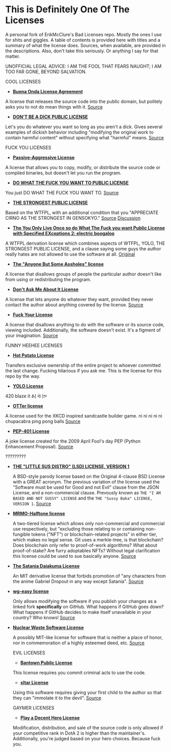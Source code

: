 # This is Definitely One Of The Licenses
A personal fork of ErikMcClure's Bad Licenses repo. Mostly the ones I use for shits and giggles. A table of contents is provided here with titles and a summary of what the license does. Sources, when available, are provided in the descriptions. Also, don't take this seriously. Or anything I say for that matter.

UNOFFICIAL LEGAL ADVICE: I AM THE FOOL THAT FEARS NAUGHT; I AM TOO FAR GONE, BEYOND SALVATION.

  COOL LICENSES

  * **[Buena Onda License Agreement](BOLA-License)**

  A license that releases the source code into the public domain, but politely asks you to not do mean things with it. [Source](https://blitiri.com.ar/p/bola/)

  * **[DON'T BE A DICK PUBLIC LICENSE](dbad-license.md)**
  
  Let's you do whatever you want so long as you aren't a dick. Gives several examples of dickish behavior including "modifying the original work to contain harmful content" without specifying what "harmful" means. [Source](https://github.com/philsturgeon/dbad)


  FUCK YOU LICENSES

  * **[Passive-Aggressive License](passive-aggressive-license)**
  
  A license that allows you to copy, modify, or distribute the source code or compiled binaries, but doesn't let you run the program.

  * **[DO WHAT THE FUCK YOU WANT TO PUBLIC LICENSE](do-what-the-fuck-you-want-to-license)**

  You just DO WHAT THE FUCK YOU WANT TO. [Source](http://www.wtfpl.net/)

  * **[THE STRONGEST PUBLIC LICENSE](STRONGEST-PUBLIC-LICENSE)**

  Based on the WTFPL, with an additional condition that you "APPRECIATE CIRNO AS THE STRONGEST IN GENSOKYO." [Source](https://github.com/rossy/img2xterm/blob/e24d13686c10c25f79f7a2841d8bb95c5571d261/img2xterm.c#L1-L18) [Discussion](https://github.com/rossy/img2xterm/issues/7)

  * **[The You Only Live Once so do What The Fuck you want Public License with Specified EXceptions 2: electric boogaloo](YOLO-WTFPL-SEX-2-LICENSE)**

  A WTFPL derivation license which combines aspects of WTFPL, YOLO, THE STRONGEST PUBLIC LICENSE, and a clause saying some guys the author really hates are not allowed to use the software at all. [Original](https://github.com/SantX27/yu-topy/blob/master/LICENSE)
  
  * **[The "Anyone But Some Assholes" license](anyone-but-some-assholes-license)**

  A license that disallows groups of people the particular author doesn't like from using or redistributing the program.
  
  * **[Don't Ask Me About It License](dont-ask-me.md)**

  A license that lets anyone do whatever they want, provided they never contact the author about anything covered by the license. [Source](https://github.com/mTvare6/hello-world.rs/blob/master/LICENSE)

  * **[Fuck Your License](fuck-your-license)**

  A license that disallows anything to do with the software or its source code, viewing included. Additionally, the software doesn't exist. It's a figment of your imagination. [Source](https://github.com/brianmcfadden/whoisAddressBarInterpreter/blob/97fa311681218e064c7a77fe4feafd22ccab4589/LICENSE)


  FUNNY HEEHEE LICENSES
  
  * **[Hot Potato License](hot-potato-license)**

  Transfers exclusive ownership of the entire project to whoever committed the last change. Fucking hilarious if you ask me. This is the license for this repo by the way.

  * **[YOLO License](YOLO-LICENSE)**

  420 blaze it ᕕ( ᐛ )ᕗ

  * **[OTTer license](OTTer-license)**
  
  A license used for the XKCD inspired sandcastle builder game. ni ni ni ni ni chupacabra ping pong balls [Source](https://github.com/eternaldensity/Sandcastle-Builder/blob/gh-pages/LICENSE)

  * **[PEP-401 License](PEP-401-license)**

  A joke license created for the 2009 April Fool's day PEP (Python Enhancement Proposal). [Source](https://www.python.org/dev/peps/pep-0401/#copyright)


  ?????????

* **[THE "LITTLE SUS DISTRO" (LSD) LICENSE, VERSION 1](lsd-license)**

  A BSD-style parody license based on the Original 4-clause BSD License with a GREAT acronym. The previous variation of the license used the "Software must be used for Good and not Evil" clause from the JSON License, and a non-commercial clause. Prevously known as `THE "I AM BASED AND NOT SUSSY" LICENSE` and the `THE "Sussy Baka" LICENSE, VERSION 1`. [Source](https://github.com/Amog-OS/AmogOS/blob/main/LICENSE)

* **[MRMO-Halftone license](mrmo-halftone-license)**

  A two-tiered license which allows only non-commercial and commercial use respectively, but "excluding those relating to or containing non-fungible tokens ("NFT") or blockchain-related projects" in either tier, which makes no legal sense. Git uses a merkle-tree, is that blockchain? Does blockchain only refer to proof-of-work algorithms? What about proof-of-stake? Are furry adoptables NFTs? Without legal clarification this license could be used to sue basically anyone. [Source](https://mrmotarius.itch.io/mrmo-halftone)

* **[The Satania Daiakuma License](Satania-Daiakuma-License)**

  An MIT derivative license that forbids promotion of "any characters from the anime Gabriel Dropout in any way except Satania". [Source](https://github.com/Pizzacus/satania.moe/blob/master/LICENSE.md)

* **[wg-easy license](wg-easy-license.md)**

  Only allows modifying the software if you publish your changes as a linked fork **specifically** on GitHub. What happens if GitHub goes down? What happens if GitHub decides to make itself unavailable in your country? Who knows! [Source](https://github.com/wg-easy/wg-easy/blob/master/LICENSE.md)

* **[Nuclear Waste Software License](NWSL)**

  A possibly MIT-like license for software that is neither a place of honor, nor in commemoration of a highly esteemed deed, etc. [Source](https://gist.github.com/DavidBuchanan314/35cb9f8a2f754b9a03a74bed19575661)

  

  EVIL LICENSES

  
  * **[Bantown Public License](Bantown-public-license)**

  This license requires you commit criminal acts to use the code.

  * **[sltar License](sltar)**

  Using this software requires giving your first child to the author so that they can "immolate it to the devil". [Source](https://github.com/Gottox/sltar/blob/f43d20638774b1f77ef4fa606330126872ae549d/LICENSE)


  GAYMER LICENSES
  

  * **[Play a Decent Hero License](funny-dota-license)**

  Modification, distribution, and sale of the source code is only allowed if your competitive rank in DotA 2 is higher than the maintainer's. Additionally, you're judged based on your hero choices. Because fuck you.
